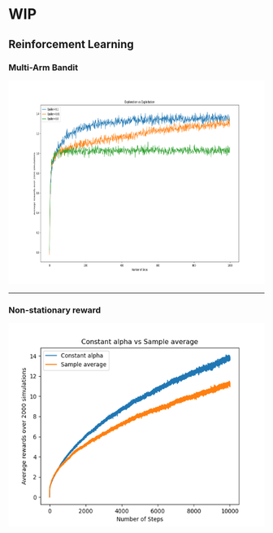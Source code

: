 # WIP
## Reinforcement Learning
### Multi-Arm Bandit


<img src="image/epsilon_compare.png" width="1000" height="400" />

---
### Non-stationary reward

<img src="image/non_stationary.png" width="1000" height="400" />
